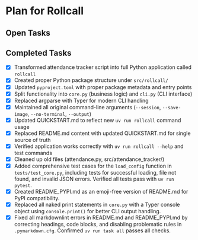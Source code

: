 # Plan for Rollcall

## Open Tasks

## Completed Tasks

- [X] Transformed attendance tracker script into full Python application called
`rollcall`
- [X] Created proper Python package structure under `src/rollcall/`
- [X] Updated `pyproject.toml` with proper package metadata and entry points
- [X] Split functionality into `core.py` (business logic) and `cli.py` (CLI
interface)
- [X] Replaced argparse with Typer for modern CLI handling
- [X] Maintained all original command-line arguments (`--session`,
`--save-image`, `--no-terminal`, `--output`)
- [X] Updated QUICKSTART.md to reflect new `uv run rollcall` command usage
- [X] Replaced README.md content with updated QUICKSTART.md for single source of
truth
- [X] Verified application works correctly with `uv run rollcall --help` and
test commands
- [X] Cleaned up old files (attendance.py, src/attendance_tracker/)
- [X] Added comprehensive test cases for the `load_config` function in
`tests/test_core.py`, including tests for successful loading, file not found,
and invalid JSON errors. Verified all tests pass with `uv run pytest`.
- [X] Created README_PYPI.md as an emoji-free version of README.md for PyPI
compatibility.
- [X] Replaced all naked print statements in `core.py` with a Typer console
object using `console.print()` for better CLI output handling.
- [X] Fixed all markdownlint errors in README.md and README_PYPI.md by
correcting headings, code blocks, and disabling problematic rules in
`.pymarkdown.cfg`. Confirmed `uv run task all` passes all checks.
